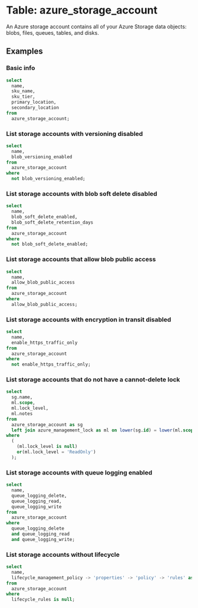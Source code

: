 # Table: azure_storage_account

An Azure storage account contains all of your Azure Storage data objects: blobs, files, queues, tables, and disks.

## Examples

### Basic info

```sql
select
  name,
  sku_name,
  sku_tier,
  primary_location,
  secondary_location
from
  azure_storage_account;
```


### List storage accounts with versioning disabled

```sql
select
  name,
  blob_versioning_enabled
from
  azure_storage_account
where
  not blob_versioning_enabled;
```


### List storage accounts with blob soft delete disabled

```sql
select
  name,
  blob_soft_delete_enabled,
  blob_soft_delete_retention_days
from
  azure_storage_account
where
  not blob_soft_delete_enabled;
```


### List storage accounts that allow blob public access

```sql
select
  name,
  allow_blob_public_access
from
  azure_storage_account
where
  allow_blob_public_access;
```


### List storage accounts with encryption in transit disabled

```sql
select
  name,
  enable_https_traffic_only
from
  azure_storage_account
where
  not enable_https_traffic_only;
```


### List storage accounts that do not have a cannot-delete lock

```sql
select
  sg.name,
  ml.scope,
  ml.lock_level,
  ml.notes
from
  azure_storage_account as sg
  left join azure_management_lock as ml on lower(sg.id) = lower(ml.scope)
where
  (
    (ml.lock_level is null)
    or(ml.lock_level = 'ReadOnly')
  );
```


### List storage accounts with queue logging enabled

```sql
select
  name,
  queue_logging_delete,
  queue_logging_read,
  queue_logging_write
from
  azure_storage_account
where
  queue_logging_delete
  and queue_logging_read
  and queue_logging_write;
```


### List storage accounts without lifecycle

```sql
select
  name,
  lifecycle_management_policy -> 'properties' -> 'policy' -> 'rules' as lifecycle_rules
from
  azure_storage_account
where
  lifecycle_rules is null;
```
